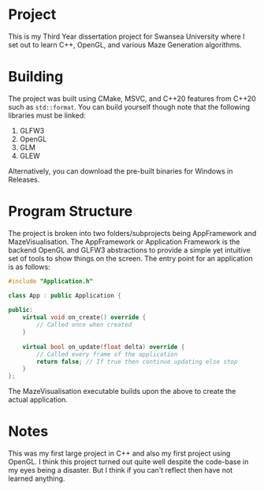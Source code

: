 # Project

This is my Third Year dissertation project for Swansea University where I set out to learn C++,
OpenGL, and various Maze Generation algorithms.

# Building

The project was built using CMake, MSVC, and C++20 features from C++20 such as `std::format`. You
can build yourself though note that the following libraries must be linked:

1. GLFW3
2. OpenGL
3. GLM
4. GLEW

Alternatively, you can download the pre-built binaries for Windows in Releases.

# Program Structure

The project is broken into two folders/subprojects being AppFramework and MazeVisualisation. The
AppFramework or Application Framework is the backend OpenGL and GLFW3 abstractions to provide a
simple yet intuitive set of tools to show things on the screen. The entry point for an application
is as follows:

```cpp
#include "Application.h"

class App : public Application {
    
public:
    virtual void on_create() override {
        // Called once when created
    }
    
    virtual bool on_update(float delta) override {
        // Called every frame of the application
        return false; // If true then continue updating else stop
    }
};
```

The MazeVisualisation executable builds upon the above to create the actual application.

# Notes

This was my first large project in C++ and also my first project using OpenGL. I think this project
turned out quite well despite the code-base in my eyes being a disaster. But I
think if you can't reflect then have not learned anything.